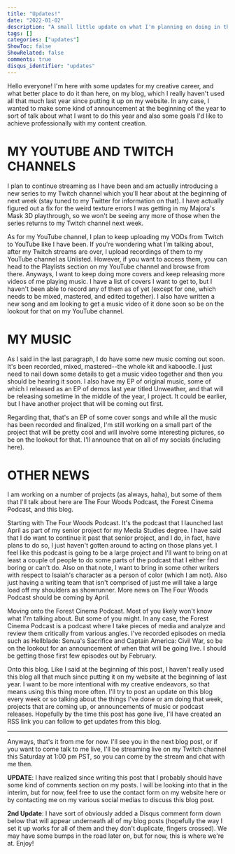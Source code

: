 ```yaml
---
title: "Updates!"
date: "2022-01-02"
description: "A small little update on what I'm planning on doing in the coming year."
tags: []
categories: ["updates"]
ShowToc: false
ShowRelated: false
comments: true
disqus_identifier: "updates"
---
```


Hello everyone! I'm here with some updates for my creative career, and what better place to do it than here, on my blog, which I really haven't used all that much last year since putting it up on my website. In any case, I wanted to make some kind of announcement at the beginning of the year to sort of talk about what I want to do this year and also some goals I'd like to achieve professionally with my content creation.

# MY YOUTUBE AND TWITCH CHANNELS

I plan to continue streaming as I have been and am actually introducing a new series to my Twitch channel which you'll hear about at the beginning of next week (stay tuned to my Twitter for information on that). I have actually figured out a fix for the weird texture errors I was getting in my Majora's Mask 3D playthrough, so we won't be seeing any more of those when the series returns to my Twitch channel next week.

As for my YouTube channel, I plan to keep uploading my VODs from Twitch to YouTube like I have been. If you're wondering what I'm talking about, after my Twitch streams are over, I upload recordings of them to my YouTube channel as Unlisted. However, if you want to access them, you can head to the Playlists section on my YouTube channel and browse from there. Anyways, I want to keep doing more covers and keep releasing more videos of me playing music. I have a list of covers I want to get to, but I haven't been able to record any of them as of yet (except for one, which needs to be mixed, mastered, and edited together). I also have written a new song and am looking to get a music video of it done soon so be on the lookout for that on my YouTube channel.

# MY MUSIC

As I said in the last paragraph, I do have some new music coming out soon. It's been recorded, mixed, mastered--the whole kit and kaboodle. I just need to nail down some details to get a music video together and then you should be hearing it soon. I also have my EP of original music, some of which I released as an EP of demos last year titled Unweather, and that will be releasing sometime in the middle of the year, I project. It could be earlier, but I have another project that will be coming out first.

Regarding that, that's an EP of some cover songs and while all the music has been recorded and finalized, I'm still working on a small part of the project that will be pretty cool and will involve some interesting pictures, so be on the lookout for that. I'll announce that on all of my socials (including here).

# OTHER NEWS

I am working on a number of projects (as always, haha), but some of them that I'll talk about here are The Four Woods Podcast, the Forest Cinema Podcast, and this blog.

Starting with The Four Woods Podcast. It's the podcast that I launched last April as part of my senior project for my Media Studies degree. I have said that I do want to continue it past that senior project, and I do, in fact, have plans to do so, I just haven't gotten around to acting on those plans yet. I feel like this podcast is going to be a large project and I'll want to bring on at least a couple of people to do some parts of the podcast that I either find boring or can't do. Also on that note, I want to bring in some other writers with respect to Isaiah's character as a person of color (which I am not). Also just having a writing team that isn't comprised of just me will take a large load off my shoulders as showrunner. More news on The Four Woods Podcast should be coming by April.

Moving onto the Forest Cinema Podcast. Most of you likely won't know what I'm talking about. But some of you might. In any case, the Forest Cinema Podcast is a podcast where I take pieces of media and analyze and review them critically from various angles. I've recorded episodes on media such as Hellblade: Senua's Sacrifice and Captain America: Civil War, so be on the lookout for an announcement of when that will be going live. I should be getting those first few episodes out by February.

Onto this blog. Like I said at the beginning of this post, I haven't really used this blog all that much since putting it on my website at the beginning of last year. I want to be more intentional with my creative endeavors, so that means using this thing more often. I'll try to post an update on this blog every week or so talking about the things I've done or am doing that week, projects that are coming up, or announcements of music or podcast releases. Hopefully by the time this post has gone live, I'll have created an RSS link you can follow to get updates from this blog.

---

Anyways, that's it from me for now. I'll see you in the next blog post, or if you want to come talk to me live, I'll be streaming live on my Twitch channel this Saturday at 1:00 pm PST, so you can come by the stream and chat with me then.

**UPDATE**: I have realized since writing this post that I probably should have some kind of comments section on my posts. I will be looking into that in the interim, but for now, feel free to use the contact form on my website here or by contacting me on my various social medias to discuss this blog post.

**2nd Update**: I have sort of obviously added a Disqus comment form down below that will appear underneath all of my blog posts (hopefully the way I set it up works for all of them and they don't duplicate, fingers crossed). We may have some bumps in the road later on, but for now, this is where we're at. Enjoy!